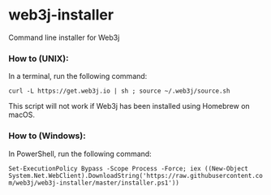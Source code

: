 # web3j-installer
Command line installer for Web3j

### How to (UNIX):
In a terminal, run the following command:

`curl -L https://get.web3j.io | sh ; source ~/.web3j/source.sh `

This script will not work if Web3j has been installed using Homebrew on macOS.

### How to (Windows):
In PowerShell, run the following command:

`Set-ExecutionPolicy Bypass -Scope Process -Force; iex ((New-Object System.Net.WebClient).DownloadString('https://raw.githubusercontent.com/web3j/web3j-installer/master/installer.ps1'))`
